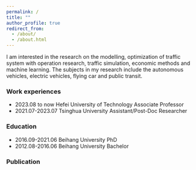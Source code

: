 ```yaml
---
permalink: /
title: ""
author_profile: true
redirect_from: 
  - /about/
  - /about.html
---
```

I am interested in the research on the modelling, optimization of traffic system with operation research, traffic simulation, economic methods and machine learning. The subjects in my research include the autonomous vehicles, electric vehicles, flying car and public transit.

### Work experiences

* 2023.08   to now   Hefei University of Technology   Associate Professor
* 2021.07-2023.07    Tsinghua University                    Assistant/Post-Doc Researcher

### Education

* 2016.09-2021.06     Beihang University    PhD
* 2012.08-2016.06     Beihang University    Bachelor

### Publication
